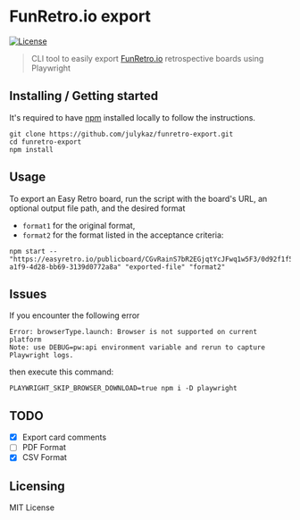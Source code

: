 # FunRetro.io export

[![License][license-badge]][license-url]

> CLI tool to easily export [FunRetro.io](https://funretro.io/) retrospective boards using Playwright

## Installing / Getting started

It's required to have [npm](https://www.npmjs.com/get-npm) installed locally to follow the instructions.

```shell
git clone https://github.com/julykaz/funretro-export.git
cd funretro-export
npm install
```

## Usage

To export an Easy Retro board, run the script with the board's URL, an optional output file path, and the desired format
- `format1` for the original format,
- `format2` for the format listed in the acceptance criteria:

```shell
npm start -- "https://easyretro.io/publicboard/CGvRainS7bR2EGjqtYcJFwq1w5F3/0d92f1f5-a1f9-4d28-bb69-3139d0772a8a" "exported-file" "format2"
```

## Issues
If you encounter the following error
```
Error: browserType.launch: Browser is not supported on current platform
Note: use DEBUG=pw:api environment variable and rerun to capture Playwright logs.
```
then execute this command:
```
PLAYWRIGHT_SKIP_BROWSER_DOWNLOAD=true npm i -D playwright
```

## TODO

- [x] Export card comments
- [ ] PDF Format
- [x] CSV Format

## Licensing

MIT License

[license-badge]: https://img.shields.io/github/license/robertoachar/docker-express-mongodb.svg
[license-url]: https://opensource.org/licenses/MIT
